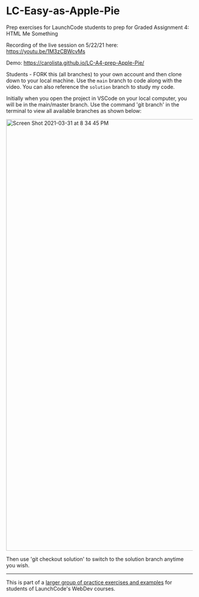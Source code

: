 # LC-Easy-as-Apple-Pie

Prep exercises for LaunchCode students to prep for Graded Assignment 4: HTML Me Something

Recording of the live session on 5/22/21 here: https://youtu.be/1M3zCBWcvMs

Demo: https://carolista.github.io/LC-A4-prep-Apple-Pie/

Students - FORK this (all branches) to your own account and then clone down to your local machine. Use the `main` branch to code along with the video. You can also reference the `solution` branch to study my code.

Initially when you open the project in VSCode on your local computer, you will be in the main/master branch. Use the command 'git branch' in the terminal to view all available branches as shown below:

<img width="1167" alt="Screen Shot 2021-03-31 at 8 34 45 PM" src="https://user-images.githubusercontent.com/55961845/113317047-98d8d000-92d4-11eb-9f31-58fd11865f7e.png">

Then use 'git checkout solution' to switch to the solution branch anytime you wish.

---

This is part of a [larger group of practice exercises and examples](https://carolista.github.io/student-resources/) for students of LaunchCode's WebDev courses.
